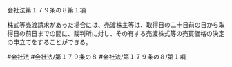 会社法第１７９条の８第１項

株式等売渡請求があった場合には、売渡株主等は、取得日の二十日前の日から取得日の前日までの間に、裁判所に対し、その有する売渡株式等の売買価格の決定の申立てをすることができる。

#会社法
#会社法/第１７９条の８
#会社法/第１７９条の８/第１項
